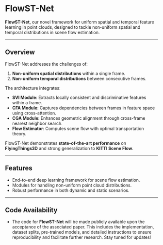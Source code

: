 # FlowST-Net

**FlowST-Net**, our novel framework for uniform spatial and temporal feature learning in point clouds, designed to tackle non-uniform spatial and temporal distributions in scene flow estimation.

---

## Overview

FlowST-Net addresses the challenges of:

1. **Non-uniform spatial distributions** within a single frame.
2. **Non-uniform temporal distributions** between consecutive frames.

The architecture integrates:

- **SVI Module**: Extracts locally consistent and discriminative features within a frame.
- **CFA Module**: Captures dependencies between frames in feature space using cross-attention.
- **CGA Module**: Enhances geometric alignment through cross-frame nearest neighbor search.
- **Flow Estimator**: Computes scene flow with optimal transportation theory.

FlowST-Net demonstrates **state-of-the-art performance** on **FlyingThings3D** and strong generalization to **KITTI Scene Flow**.

---

## Features

- End-to-end deep learning framework for scene flow estimation.
- Modules for handling non-uniform point cloud distributions.
- Robust performance in both dynamic and static scenarios.

---

## Code Availability

- The code for **FlowST-Net** will be made publicly available upon the acceptance of the associated paper. This includes the implementation, dataset splits, pre-trained models, and detailed instructions to ensure reproducibility and facilitate further research. Stay tuned for updates!
